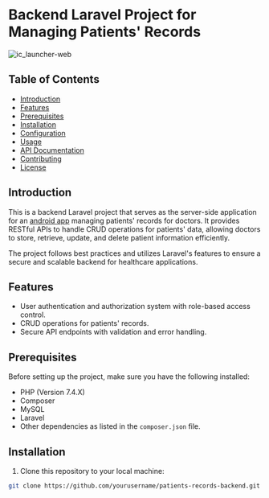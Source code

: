 # Backend Laravel Project for Managing Patients' Records

![ic_launcher-web](https://github.com/cgardesey/mhg/assets/10109354/59df1f07-52b3-493e-8af4-39d9c4d31989)


## Table of Contents

- [Introduction](#introduction)
- [Features](#features)
- [Prerequisites](#prerequisites)
- [Installation](#installation)
- [Configuration](#configuration)
- [Usage](#usage)
- [API Documentation](#api-documentation)
- [Contributing](#contributing)
- [License](#license)

## Introduction

This is a backend Laravel project that serves as the server-side application for an [android app](https://github.com/cgardesey/MedicalHealthGard) managing patients' records for doctors. It provides RESTful APIs to handle CRUD operations for patients' data, allowing doctors to store, retrieve, update, and delete patient information efficiently.

The project follows best practices and utilizes Laravel's features to ensure a secure and scalable backend for healthcare applications.

## Features

- User authentication and authorization system with role-based access control.
- CRUD operations for patients' records.
- Secure API endpoints with validation and error handling.

## Prerequisites

Before setting up the project, make sure you have the following installed:

- PHP (Version 7.4.X)
- Composer
- MySQL
- Laravel
- Other dependencies as listed in the `composer.json` file.

## Installation

1. Clone this repository to your local machine:

```bash
git clone https://github.com/yourusername/patients-records-backend.git
